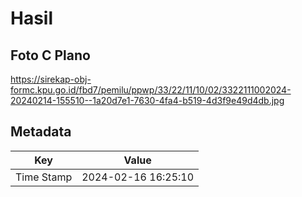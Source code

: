 # Hasil

## Foto C Plano

https://sirekap-obj-formc.kpu.go.id/fbd7/pemilu/ppwp/33/22/11/10/02/3322111002024-20240214-155510--1a20d7e1-7630-4fa4-b519-4d3f9e49d4db.jpg


## Metadata

| Key        | Value               |
| ---------- | ------------------- |
| Time Stamp | 2024-02-16 16:25:10 |



